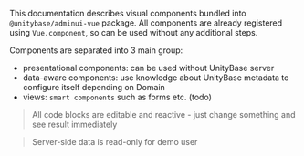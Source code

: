 This documentation describes visual components bundled into `@unitybase/adminui-vue` package.
All components are already registered using `Vue.component`, so can be used without any additional steps.

Components are separated into 3 main group:
  - presentational components: can be used without UnityBase server
  - data-aware components: use knowledge about UnityBase metadata to configure itself depending on Domain
  - views: `smart components` such as forms etc. (todo)

> All code blocks are editable and reactive - just change something and see result immediately

> Server-side data is read-only for demo user